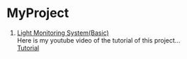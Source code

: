 # MyProject

1. [Light Monitoring System(Basic)](http://projectsubmission.boltiot.com/?p=19198)  
Here is my youtube video of the tutorial of this project...  
[Tutorial](https://youtu.be/zRH27ycbOh0)
